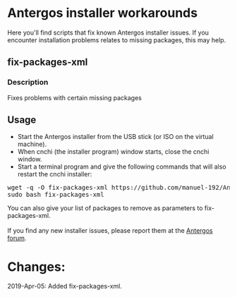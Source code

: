 # Antergos installer workarounds

Here you'll find scripts that fix known Antergos installer issues. If you encounter installation problems relates to missing packages, this may help.

## fix-packages-xml
### Description
Fixes problems with certain missing packages
## Usage
- Start the Antergos installer from the USB stick (or ISO on the virtual machine).
- When cnchi (the installer program) window starts, close the cnchi window.
- Start a terminal program and give the following commands that will also restart the cnchi installer:
<pre>
wget -q -O fix-packages-xml https://github.com/manuel-192/Antergos/raw/master/antergos-installer-fixes/fix-packages-xml
sudo bash fix-packages-xml
</pre>
You can also give your list of packages to remove as parameters to fix-packages-xml.
<br><br>
If you find any new installer issues, please report them at the [Antergos forum](https://forum.antergos.com/category/3/installation).

# Changes:

2019-Apr-05: Added fix-packages-xml.
